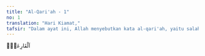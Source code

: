 ```yaml
---
title: "Al-Qari'ah - 1"
no: 1
translation: "Hari Kiamat,"
tafsir: "Dalam ayat ini, Allah menyebutkan kata al-qari'ah, yaitu salah satu nama hari Kiamat, seperti al-haqqah, as-sakhkhah, ath-thammah, dan al-Gasyiyah. Hari Kiamat itu juga disebut al-qari'ah karena ia menggetarkan hati setiap orang akibat kedahsyatannya. Kata al-qari'ah juga digunakan untuk menyebut suatu bencana hebat. Allah berfirman:\n\nDan orang-orang kafir senantiasa ditimpa bencana disebabkan perbuatan mereka sendiri. (ar-Ra'd/13: 31)\n\nMaksudnya mereka ditimpa malapetaka hebat yang mengetuk hati mereka dan menyakiti tubuh mereka, sehingga mereka mengeluh karenanya."
---
```


اَلْقَارِعَةُۙ
